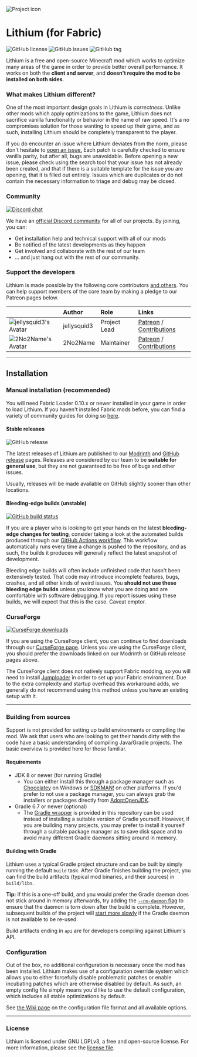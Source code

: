 ![Project icon](https://git-assets.jellysquid.me/hotlink-ok/lithium/icon-rounded-128px.png)

# Lithium (for Fabric)
![GitHub license](https://img.shields.io/github/license/CaffeineMC/lithium-fabric.svg)
![GitHub issues](https://img.shields.io/github/issues/CaffeineMC/lithium-fabric.svg)
![GitHub tag](https://img.shields.io/github/v/tag/CaffeineMC/lithium-fabric.svg)

Lithium is a free and open-source Minecraft mod which works to optimize many areas of the game in order to provide
better overall performance. It works on both the **client and server**, and **doesn't require the mod to be installed
on both sides**.

### What makes Lithium different?

One of the most important design goals in Lithium is *correctness*. Unlike other mods which apply optimizations to the
game, Lithium does not sacrifice vanilla functionality or behavior in the name of raw speed. It's a no compromises
solution for those wanting to speed up their game, and as such, installing Lithium should be completely transparent
to the player.

If you do encounter an issue where Lithium deviates from the norm, please don't hesitate to
[open an issue.](https://github.com/CaffeineMC/lithium-fabric/issues) Each patch is carefully checked to ensure
vanilla parity, but after all, bugs are unavoidable. Before opening a new issue, please check using the search tool that your issue has not already been created, and that if
there is a suitable template for the issue you are opening, that it is filled out entirely. Issues which are duplicates
or do not contain the necessary information to triage and debug may be closed. 

### Community
[![Discord chat](https://img.shields.io/badge/chat%20on-discord-7289DA)](https://jellysquid.me/discord)

We have an [official Discord community](https://jellysquid.me/discord) for all of our projects. By joining, you can:
- Get installation help and technical support with all of our mods 
- Be notified of the latest developments as they happen
- Get involved and collaborate with the rest of our team
- ... and just hang out with the rest of our community.

### Support the developers

Lithium is made possible by the following core contributors [and others](https://github.com/CaffeineMC/lithium-fabric/graphs/contributors).
You can help support members of the core team by making a pledge to our Patreon pages below.

|    | Author   | Role   | Links   |
|----|:---------|:-------|:--------|
| ![jellysquid3's Avatar](https://avatars3.githubusercontent.com/u/1363084?s=32) | jellysquid3 | Project Lead | [Patreon](https://patreon.com/jellysquid) / [Contributions](https://github.com/CaffeineMC/lithium-fabric/commits?author=jellysquid3) |
| ![2No2Name's Avatar](https://avatars3.githubusercontent.com/u/50278648?s=32) | 2No2Name | Maintainer | [Patreon](https://patreon.com/2No2Name) / [Contributions](https://github.com/CaffeineMC/lithium-fabric/commits?author=2No2Name) |

---

## Installation

### Manual installation (recommended)

You will need Fabric Loader 0.10.x or newer installed in your game in order to load Lithium. If you haven't installed
Fabric mods before, you can find a variety of community guides for doing so [here](https://fabricmc.net/wiki/install).

#### Stable releases

![GitHub release](https://img.shields.io/github/release/CaffeineMC/lithium-fabric.svg)

The latest releases of Lithium are published to our [Modrinth](https://modrinth.com/mod/lithium) and
[GitHub release](https://github.com/CaffeineMC/lithium-fabric/releases) pages. Releases are considered by our team to be
**suitable for general use**, but they are not guaranteed to be free of bugs and other issues.

Usually, releases will be made available on GitHub slightly sooner than other locations.

#### Bleeding-edge builds (unstable)

[![GitHub build status](https://img.shields.io/github/workflow/status/CaffeineMC/lithium-fabric/gradle-ci/1.16.x/dev)](https://github.com/CaffeineMC/lithium-fabric/actions/workflows/gradle.yml)

If you are a player who is looking to get your hands on the latest **bleeding-edge changes for testing**, consider
taking a look at the automated builds produced through our [GitHub Actions workflow](https://github.com/CaffeineMC/lithium-fabric/actions/workflows/gradle.yml?query=event%3Apush).
This workflow automatically runs every time a change is pushed to the repository, and as such, the builds it produces
will generally reflect the latest snapshot of development.

Bleeding edge builds will often include unfinished code that hasn't been extensively tested. That code may introduce
incomplete features, bugs, crashes, and all other kinds of weird issues. You **should not use these bleeding edge builds**
unless you know what you are doing and are comfortable with software debugging. If you report issues using these builds,
we will expect that this is the case. Caveat emptor.

### CurseForge

[![CurseForge downloads](http://cf.way2muchnoise.eu/full_360438_downloads.svg)](https://www.curseforge.com/minecraft/mc-mods/lithium)

If you are using the CurseForge client, you can continue to find downloads through our
[CurseForge page](https://www.curseforge.com/minecraft/mc-mods/lithium). Unless you are using the CurseForge
client, you should prefer the downloads linked on our Modrinth or GitHub release pages above.

The CurseForge client does not natively support Fabric modding, so you will need to install
[Jumploader](https://www.curseforge.com/minecraft/mc-mods/jumploader) in order to set up your Fabric environment. Due to
the extra complexity and startup overhead this workaround adds, we generally do not recommend using this method unless
you have an existing setup with it.

---

### Building from sources

Support is not provided for setting up build environments or compiling the mod. We ask that
users who are looking to get their hands dirty with the code have a basic understanding of compiling Java/Gradle
projects. The basic overview is provided here for those familiar.

#### Requirements

- JDK 8 or newer (for running Gradle)
  - You can either install this through a package manager such as [Chocolatey](https://chocolatey.org/) on Windows
    or [SDKMAN!](https://sdkman.io/) on other platforms. If you'd prefer to not use a package manager, you can always
    grab the installers or packages directly from [AdoptOpenJDK](https://adoptopenjdk.net/).
- Gradle 6.7 or newer (optional)
  - The [Gradle wrapper](https://docs.gradle.org/current/userguide/gradle_wrapper.html#sec:using_wrapper) is provided in
    this repository can be used instead of installing a suitable version of Gradle yourself. However, if you are building
    many projects, you may prefer to install it yourself through a suitable package manager as to save disk space and to
    avoid many different Gradle daemons sitting around in memory.

#### Building with Gradle

Lithium uses a typical Gradle project structure and can be built by simply running the default `build` task. After Gradle
finishes building the project, you can find the build artifacts (typical mod binaries, and their sources) in
`build/libs`.

**Tip:** If this is a one-off build, and you would prefer the Gradle daemon does not stick around in memory afterwards,
try adding the [`--no-daemon` flag](https://docs.gradle.org/current/userguide/gradle_daemon.html#sec:disabling_the_daemon)
to ensure that the daemon is torn down after the build is complete. However, subsequent builds of the project will
[start more slowly](https://docs.gradle.org/current/userguide/gradle_daemon.html#sec:why_the_daemon) if the Gradle
daemon is not available to be re-used.

Build artifacts ending in `api` are for developers compiling against Lithium's API.

### Configuration

Out of the box, no additional configuration is necessary once the mod has been installed. Lithium makes use of a
configuration override system which allows you to either forcefully disable problematic patches or enable incubating
patches which are otherwise disabled by default. As such, an empty config file simply means you'd like to use the
default configuration, which includes all stable optimizations by default. 

See [the Wiki page](https://github.com/CaffeineMC/lithium-fabric/wiki/Configuration-File) on the configuration file
format and all available options.

---
### License

Lithium is licensed under GNU LGPLv3, a free and open-source license. For more information, please see the
[license file](LICENSE.txt).
